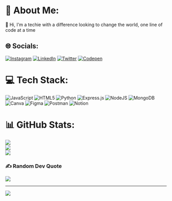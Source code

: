 # 💫 About Me:
🔭 Hi, I'm a techie with a difference looking to change the world, one line of code at a time


## 🌐 Socials:
[![Instagram](https://img.shields.io/badge/Instagram-%23E4405F.svg?logo=Instagram&logoColor=white)](https://instagram.com/Kingkhlifa306) [![LinkedIn](https://img.shields.io/badge/LinkedIn-%230077B5.svg?logo=linkedin&logoColor=white)]([https://linkedin.com/in/IamKingVictor](https://www.linkedin.com/in/king-victor-okon-9b63b8251/)) [![Twitter](https://img.shields.io/badge/Twitter-%231DA1F2.svg?logo=Twitter&logoColor=white)](https://twitter.com/King_VictorK) [![Codepen](https://img.shields.io/badge/Codepen-000000?style=for-the-badge&logo=codepen&logoColor=white)](https://codepen.io/IamKingVictor) 

# 💻 Tech Stack:
![JavaScript](https://img.shields.io/badge/javascript-%23323330.svg?style=for-the-badge&logo=javascript&logoColor=%23F7DF1E) ![HTML5](https://img.shields.io/badge/html5-%23E34F26.svg?style=for-the-badge&logo=html5&logoColor=white) ![Python](https://img.shields.io/badge/python-3670A0?style=for-the-badge&logo=python&logoColor=ffdd54) ![Express.js](https://img.shields.io/badge/express.js-%23404d59.svg?style=for-the-badge&logo=express&logoColor=%2361DAFB) ![NodeJS](https://img.shields.io/badge/node.js-6DA55F?style=for-the-badge&logo=node.js&logoColor=white) ![MongoDB](https://img.shields.io/badge/MongoDB-%234ea94b.svg?style=for-the-badge&logo=mongodb&logoColor=white) ![Canva](https://img.shields.io/badge/Canva-%2300C4CC.svg?style=for-the-badge&logo=Canva&logoColor=white) 	![Figma](https://img.shields.io/badge/figma-%23F24E1E.svg?style=for-the-badge&logo=figma&logoColor=white) ![Postman](https://img.shields.io/badge/Postman-FF6C37?style=for-the-badge&logo=postman&logoColor=white) ![Notion](https://img.shields.io/badge/Notion-%23000000.svg?style=for-the-badge&logo=notion&logoColor=white)
# 📊 GitHub Stats:
![](https://github-readme-stats.vercel.app/api?username=IamKingVictor&theme=dark&hide_border=false&include_all_commits=false&count_private=false)<br/>
![](https://github-readme-streak-stats.herokuapp.com/?user=IamKingVictor&theme=dark&hide_border=false)<br/>
![](https://github-readme-stats.vercel.app/api/top-langs/?username=IamKingVictor&theme=dark&hide_border=false&include_all_commits=false&count_private=false&layout=compact)

### ✍️ Random Dev Quote
![](https://quotes-github-readme.vercel.app/api?type=horizontal&theme=radical)

---
[![](https://visitcount.itsvg.in/api?id=IamKingVictor&icon=0&color=0)](https://visitcount.itsvg.in)

<!-- Proudly created with GPRM ( https://gprm.itsvg.in ) -->
